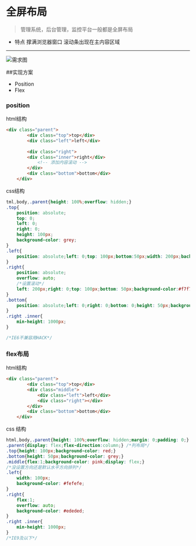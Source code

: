 # 全屏布局

> 管理系统，后台管理，监控平台一般都是全屏布局

- 特点
撑满浏览器窗口
滚动条出现在主内容区域

---
![需求图](http://i13.tietuku.com/e594739669258a24s.png)

##实现方案

- Position
- Flex

### position

html结构

```html
<div class="parent">
		<div class="top">top</div>
		<div class="left">left</div>
		
		<div class="right">
		<div class="inner">right</div>
            <!-- 添加内容滚动 -->
        </div>
		<div class="bottom">bottom</div>
	</div>
```

css结构

```css
tml,body,.parent{height: 100%;overflow: hidden;}
.top{
	position: absolute;
	top: 0;
	left: 0;
	right: 0;
	height: 100px;
	background-color: grey;
}
.left{
	position: absolute;left: 0;top: 100px;bottom:50px;width: 200px;background-color: #ededed;
}
.right{
	position: absolute;
	overflow: auto; 
	/*设置滚动*/
	left: 200px;right: 0;top: 100px;bottom: 50px;background-color:#f7f7f7;
}
.bottom{
	position: absolute;left: 0;right: 0;bottom: 0;height: 50px;background-color: #d6d6d6;
}
.right .inner{
	min-height: 1000px;
}

/*IE6不兼容用HACK*/
```
### flex布局

html结构

```html
<div class="parent">
		<div class="top">top</div>
		<div class="middle">
			<div class="left">left</div>
			<div class="right"></div>
		</div>
		<div class="bottom">bottom</div>
	</div>
```


css 结构

```css
html,body,.parent{height: 100%;overflow: hidden;margin: 0;padding: 0;}
.parent{display: flex;flex-direction:column;} /*列布局*/
.top{height: 100px;background-color: red;}
.bottom{height: 50px;background-color: grey;}
.middle{flex:1;background-color: pink;display: flex;}
/*没设置方向还是默认水平方向排列*/
.left{
	width: 100px;
	background-color: #fefefe;
}
.right{
	flex:1;
	overflow: auto;
	background-color: #ededed;
}
.right .inner{
	min-height: 1000px; 
}
/*IE9及以下*/
```





